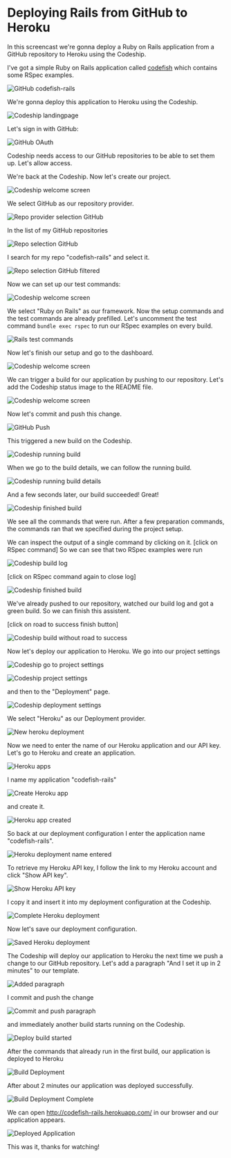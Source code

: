Deploying Rails from GitHub to Heroku
======================

In this screencast we're gonna deploy a Ruby on Rails application from a GitHub repository to Heroku using the Codeship.

I've got a simple Ruby on Rails application called [codefish](https://github.com/codeship-tutorials/codefish-rails) which contains some RSpec examples.

![GitHub codefish-rails](../screenshots/codefish-rails.png)

We're gonna deploy this application to Heroku using the Codeship.

![Codeship landingpage](../../../screenshots/codeship-landingpage.png)

Let's sign in with GitHub:

![GitHub OAuth](../screenshots/oauth.png)

Codeship needs access to our GitHub repositories to be able to set them up. Let's allow access.

We're back at the Codeship. Now let's create our project.

![Codeship welcome screen](../../../screenshots/codeship-welcome.png)

We select GitHub as our repository provider.

![Repo provider selection GitHub](../screenshots/repo-provider-selection.png)

In the list of my GitHub repositories

![Repo selection GitHub](../screenshots/repo-selection.png)

I search for my repo "codefish-rails" and select it.

![Repo selection GitHub filtered](../screenshots/repo-selection-filtered.png)

Now we can set up our test commands:

![Codeship welcome screen](../../../screenshots/codeship-technology.png)

We select "Ruby on Rails" as our framework. Now the setup commands and the test commands are already prefilled. Let's uncomment the test command `bundle exec rspec` to run our RSpec examples on every build.

![Rails test commands](../screenshots/test-commands.png)

Now let's finish our setup and go to the dashboard.

![Codeship welcome screen](../../../screenshots/codeship-dashboard.png)

We can trigger a build for our application by pushing to our repository. Let's add the Codeship status image to the README file.

![Codeship welcome screen](../../screenshots/codeship-image.png)

Now let's commit and push this change.

![GitHub Push](../screenshots/push.png)

This triggered a new build on the Codeship.

![Codeship running build](../screenshots/first-build-running.png)

When we go to the build details, we can follow the running build.

![Codeship running build details](../screenshots/first-build-running-details.png)

And a few seconds later, our build succeeded! Great!

![Codeship finished build](../screenshots/first-build-finished.png)

We see all the commands that were run. After a few preparation commands, the commands ran that we specified during the project setup.

We can inspect the output of a single command by clicking on it.
[click on RSpec command]
So we can see that two RSpec examples were run

![Codeship build log](../screenshots/build-log.png)

[click on RSpec command again to close log]

![Codeship finished build](../screenshots/first-build-finished.png)

We've already pushed to our repository, watched our build log and got a green build. So we can finish this assistent.

[click on road to success finish button]

![Codeship build without road to success](../screenshots/build-without-road-to-success.png)

Now let's deploy our application to Heroku. We go into our project settings

![Codeship go to project settings](../screenshots/go-to-project-settings.png)

![Codeship project settings](../screenshots/project-settings.png)

and then to the "Deployment" page.

![Codeship deployment settings](../screenshots/deployment-settings.png)

We select "Heroku" as our Deployment provider.

![New heroku deployment](screenshots/new-heroku-deployment.png)

Now we need to enter the name of our Heroku application and our API key. Let's go to Heroku and create an application.

![Heroku apps](screenshots/heroku-apps.png)

I name my application "codefish-rails"

![Create Heroku app](screenshots/create-heroku-app.png)

and create it.

![Heroku app created](screenshots/heroku-app-created.png)

So back at our deployment configuration I enter the application name "codefish-rails".

![Heroku deployment name entered](screenshots/heroku-deployment-name.png)

To retrieve my Heroku API key, I follow the link to my Heroku account and click "Show API key".

![Show Heroku API key](screenshots/show-api-key.png)

I copy it and insert it into my deployment configuration at the Codeship.

![Complete Heroku deployment](screenshots/complete-heroku-deployment.png)

Now let's save our deployment configuration.

![Saved Heroku deployment](screenshots/saved-heroku-deployment.png)

The Codeship will deploy our application to Heroku the next time we push a change to our GitHub repository. Let's add a paragraph "And I set it up in 2 minutes" to our template.

![Added paragraph](../screenshots/added-paragraph.png)

I commit and push the change

![Commit and push paragraph](../screenshots/commit-and-push-paragraph.png)

and immediately another build starts running on the Codeship.

![Deploy build started](../screenshots/deploy-build-started.png)

After the commands that already run in the first build, our application is deployed to Heroku

![Build Deployment](screenshots/build-deployment.png)

After about 2 minutes our application was deployed successfully.

![Build Deployment Complete](screenshots/build-deployment-complete.png)

We can open http://codefish-rails.herokuapp.com/ in our browser and our application appears.

![Deployed Application](screenshots/deployed-application.png)

This was it, thanks for watching!
